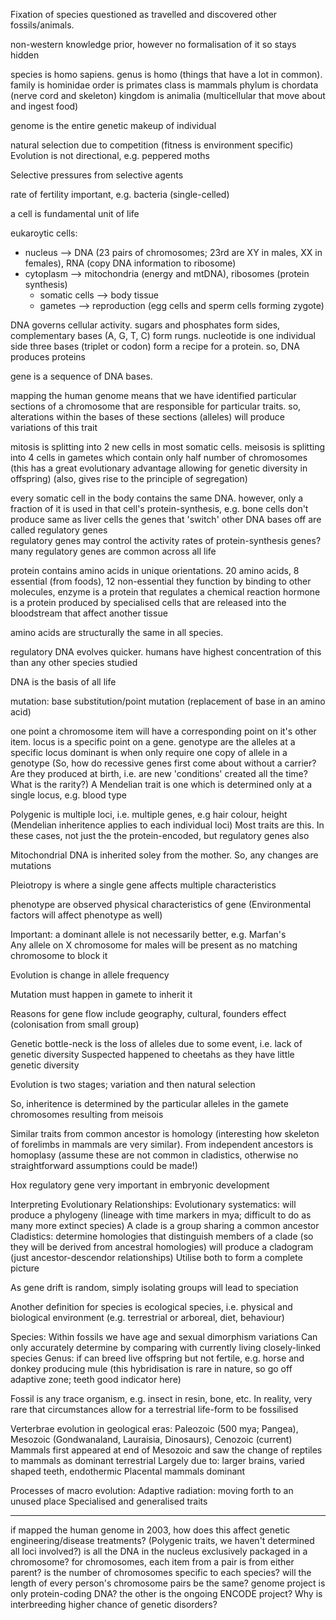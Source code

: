 <!-- SPDX-License-Identifier: zlib-acknowledgement -->
Fixation of species questioned as travelled and discovered other fossils/animals.

non-western knowledge prior, however no formalisation of it so stays hidden

species is homo sapiens. 
genus is homo (things that have a lot in common). 
family is hominidae
order is primates
class is mammals
phylum is chordata (nerve cord and skeleton)
kingdom is animalia (multicellular that move about and ingest food)

genome is the entire genetic makeup of individual

natural selection due to competition (fitness is environment specific)
Evolution is not directional, e.g. peppered moths

Selective pressures from selective agents

rate of fertility important, e.g. bacteria (single-celled)

a cell is fundamental unit of life

eukaroytic cells:
  * nucleus --> DNA (23 pairs of chromosomes; 23rd are XY in males, XX in females), RNA (copy DNA information to ribosome)
  * cytoplasm --> mitochondria (energy and mtDNA), ribosomes (protein synthesis)
    * somatic cells --> body tissue
    * gametes --> reproduction (egg cells and sperm cells forming zygote)

DNA governs cellular activity.
sugars and phosphates form sides, complementary bases (A, G, T, C) form rungs. 
nucleotide is one individual side
three bases (triplet or codon) form a recipe for a protein. so, DNA produces proteins

gene is a sequence of DNA bases. 

mapping the human genome means that we have identified particular sections of a chromosome that are responsible for particular traits.
so, alterations within the bases of these sections (alleles) will produce variations of this trait

mitosis is splitting into 2 new cells in most somatic cells.
meisosis is splitting into 4 cells in gametes which contain only half number of chromosomes
(this has a great evolutionary advantage allowing for genetic diversity in offspring)
(also, gives rise to the principle of segregation)

every somatic cell in the body contains the same DNA.
however, only a fraction of it is used in that cell's protein-synthesis, e.g. bone cells don't produce same as liver cells
the genes that 'switch' other DNA bases off are called regulatory genes   
regulatory genes may control the activity rates of protein-synthesis genes? many regulatory genes are common across all life

protein contains amino acids in unique orientations. 20 amino acids, 8 essential (from foods), 12 non-essential 
they function by binding to other molecules, 
enzyme is a protein that regulates a chemical reaction
hormone is a protein produced by specialised cells that are released into the bloodstream that affect another tissue

amino acids are structurally the same in all species.

regulatory DNA evolves quicker. humans have highest concentration of this than any other species studied

DNA is the basis of all life

mutation:
base substitution/point mutation (replacement of base in an amino acid)

one point a chromosome item will have a corresponding point on it's other item.
locus is a specific point on a gene.
genotype are the alleles at a specific locus
dominant is when only require one copy of allele in a genotype 
(So, how do recessive genes first come about without a carrier? Are they produced at birth, i.e. are new 'conditions' created all the time? What is the rarity?) 
A Mendelian trait is one which is determined only at a single locus, e.g. blood type

Polygenic is multiple loci, i.e. multiple genes, e.g hair colour, height
(Mendelian inheritence applies to each individual loci)
Most traits are this. 
In these cases, not just the the protein-encoded, but regulatory genes also

Mitochondrial DNA is inherited soley from the mother. So, any changes are mutations

Pleiotropy is where a single gene affects multiple characteristics 

phenotype are observed physical characteristics of gene 
(Environmental factors will affect phenotype as well)

Important: a dominant allele is not necessarily better, e.g. Marfan's  
Any allele on X chromosome for males will be present as no matching chromosome to block it

Evolution is change in allele frequency

Mutation must happen in gamete to inherit it

Reasons for gene flow include geography, cultural, founders effect (colonisation from small group)

Genetic bottle-neck is the loss of alleles due to some event, i.e. lack of genetic diversity 
Suspected happened to cheetahs as they have little genetic diversity

Evolution is two stages; variation and then natural selection

So, inheritence is determined by the particular alleles in the gamete chromosomes resulting from meisois

Similar traits from common ancestor is homology (interesting how skeleton of forelimbs in mammals are very similar). 
From independent ancestors is homoplasy (assume these are not common in cladistics, otherwise no straightforward assumptions could be made!)

Hox regulatory gene very important in embryonic development

Interpreting Evolutionary Relationships:
Evolutionary systematics: will produce a phylogeny (lineage with time markers in mya; difficult to do as many more extinct species) 
A clade is a group sharing a common ancestor
Cladistics: determine homologies that distinguish members of a clade (so they will be derived from ancestral homologies)
will produce a cladogram (just ancestor-descendor relationships)
Utilise both to form a complete picture

As gene drift is random, simply isolating groups will lead to speciation

Another definition for species is ecological species, i.e. physical and biological environment (e.g. terrestrial or arboreal, diet, behaviour)

Species:
Within fossils we have age and sexual dimorphism variations
Can only accurately determine by comparing with currently living closely-linked species
Genus: if can breed live offspring but not fertile, e.g. horse and donkey producing mule (this hybridisation is rare in nature, so go off adaptive zone; teeth good indicator here)

Fossil is any trace organism, e.g. insect in resin, bone, etc. 
In reality, very rare that circumstances allow for a terrestrial life-form to be fossilised

Verterbrae evolution in geological eras: Paleozoic (500 mya; Pangea), Mesozoic (Gondwanaland, Lauraisia, Dinosaurs), Cenozoic (current)
Mammals first appeared at end of Mesozoic and saw the change of reptiles to mammals as dominant terrestrial
Largely due to: larger brains, varied shaped teeth, endothermic
Placental mammals dominant

Processes of macro evolution:
Adaptive radiation: moving forth to an unused place 
Specialised and generalised traits


------------------------------------------------------------------------
if mapped the human genome in 2003, how does this affect genetic engineering/disease treatments? 
(Polygenic traits, we haven't determined all loci involved?)
is all the DNA in the nucleus exclusively packaged in a chromosome?
for chromosomes, each item from a pair is from either parent?
is the number of chromosomes specific to each species?
will the length of every person's chromosome pairs be the same?
genome project is only protein-coding DNA? the other is the ongoing ENCODE project?
Why is interbreeding higher chance of genetic disorders?
